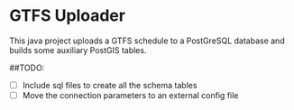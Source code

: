 # GTFS Uploader
This java project uploads a GTFS schedule to a PostGreSQL database and builds some auxiliary PostGIS tables. 

##TODO: 
-  [ ] Include sql files to create all the schema tables  
-  [ ] Move the connection parameters to an external config file
